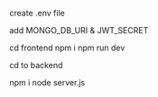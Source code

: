 create .env file

add MONGO_DB_URI & JWT_SECRET

<!-- run the below commands -->
cd frontend
npm i
npm run dev

<!-- ////// -->

cd to backend

npm i
node server.js